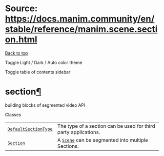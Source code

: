 # Source: https://docs.manim.community/en/stable/reference/manim.scene.section.html

[Back to top](#)

Toggle Light / Dark / Auto color theme

Toggle table of contents sidebar

section[¶](#module-manim.scene.section "Link to this heading")
==============================================================

building blocks of segmented video API

Classes

|  |  |
| --- | --- |
| [`DefaultSectionType`](manim.scene.section.DefaultSectionType.html#manim.scene.section.DefaultSectionType "manim.scene.section.DefaultSectionType") | The type of a section can be used for third party applications. |
| [`Section`](manim.scene.section.Section.html#manim.scene.section.Section "manim.scene.section.Section") | A [`Scene`](manim.scene.scene.Scene.html#manim.scene.scene.Scene "manim.scene.scene.Scene") can be segmented into multiple Sections. |